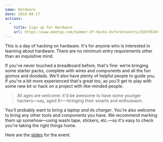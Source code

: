 ```yaml
---
name: Hardware
date: 2019-08-17
actions:
  -
    title: Sign up for Hardware
    url: https://www.meetup.com/Summer-Of-Hacks-Oxford/events/258795349/
---
```


This is a day of hacking on hardware. It's for anyone who is interested in
learning about hardware. There are no minimum entry requirements other than an
inquisitive mind.

If you've never touched a breadboard before, that's fine: we’re bringing some
starter packs, complete with wires and components and all the fun
gizmos and doodads. We'll also have plenty of
helpful people to guide you. If you're a bit more experienced that's great too,
as you'll get to play with some new kit or hack on a project with like-minded people.

> All ages are welcome: it'd be awesome to have some younger hackers—say, aged 6+—bringing
> their smarts and enthusiasm.

You'll probably want to bring a laptop _and its charger_. You're also welcome to
bring any other tools and components you have. We recommend marking them up
somehow—using washi tape, stickers, etc.—so it's easy to check you're taking the
right things home.

Here are the [slides](hardware_hackday_slides.pdf) for the event.